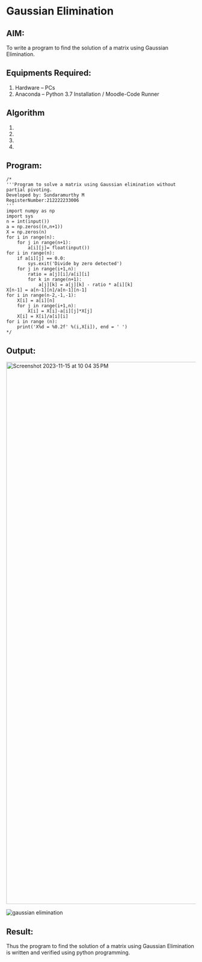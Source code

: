 # Gaussian Elimination

## AIM:
To write a program to find the solution of a matrix using Gaussian Elimination.

## Equipments Required:
1. Hardware – PCs
2. Anaconda – Python 3.7 Installation / Moodle-Code Runner

## Algorithm
1. 
2. 
3. 
4. 

## Program:
```
/*
'''Program to solve a matrix using Gaussian elimination without partial pivoting.
Developed by: Sundaramurthy M
RegisterNumber:212222233006
'''
import numpy as np
import sys
n = int(input())
a = np.zeros((n,n+1))
X = np.zeros(n)
for i in range(n):
    for j in range(n+1):
        a[i][j]= float(input())
for i in range(n):
    if a[i][j] == 0.0:
        sys.exit('Divide by zero detected')
    for j in range(i+1,n):
        ratio = a[j][i]/a[i][i]
        for k in range(n+1):
            a[j][k] = a[j][k] - ratio * a[i][k]
X[n-1] = a[n-1][n]/a[n-1][n-1]
for i in range(n-2,-1,-1):
    X[i] = a[i][n]
    for j in range(i+1,n):
        X[i] = X[i]-a[i][j]*X[j]
    X[i] = X[i]/a[i][i]
for i in range (n):
    print('X%d = %0.2f' %(i,X[i]), end = ' ')
*/
```

## Output:
<img width="1440" alt="Screenshot 2023-11-15 at 10 04 35 PM" src="https://github.com/Murthy46/Gaussian/assets/145112768/d93005cc-3503-4f37-8e16-1bcb9b0c8f74">

![gaussian elimination]()


## Result:
Thus the program to find the solution of a matrix using Gaussian Elimination is written and verified using python programming.

